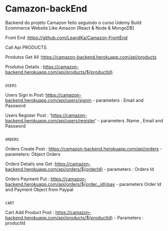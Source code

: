 # Camazon-backEnd
Backend do projeto Camazon feito seguindo o curso Udemy Build Ecommerce Website Like Amazon [React & Node & MongoDB]


Front End :https://github.com/LeandKa/Camazon-FrontEnd


Call Api
                                                                        PRODUCTS

Produtos Get All :https://camazon-backend.herokuapp.com/api/products

Produtos Details : https://camazon-backend.herokuapp.com/api/products/${productId}



                                                                         USERS

Users Sign in Post: https://camazon-backend.herokuapp.com/api/users/signin  - parameters : Email and Password


Users Register Post : 'https://camazon-backend.herokuapp.com/api/users/register'  - parameters :Name , Email and Password



                                                                         ORDERS
Orders Create Post : https://camazon-backend.herokuapp.com/api/orders - parameters: Object Orders 

Orders Details one Get :https://camazon-backend.herokuapp.com/api/orders/${orderId} - parameters : Orders Id

Orders Payment Put : https://camazon-backend.herokuapp.com/api/orders/${order._id}/pay - parameters Order Id and Payment Object from Paypal 


                                                                         CART

Cart Add Product Post : https://camazon-backend.herokuapp.com/api/products/${productId} - Parameters : productId

                                                                         
                                                                         
